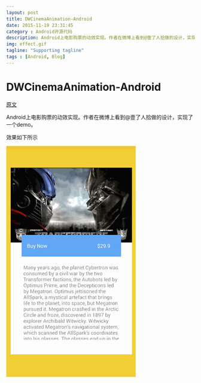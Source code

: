 ```yaml
---
layout: post
title: DWCinemaAnimation-Android
date: 2015-11-19 23:31:45
category : Android开源代码
description: Android上电影购票的动效实现。作者在微博上看到@壹了人拾做的设计，实现了一个demo。
img: effect.gif
tagline: "Supporting tagline"
tags : [Android, Blog]
---
```

# DWCinemaAnimation-Android

[原文](https://github.com/DavidWangTM/DWCinemaAnimation-Android)

Android上电影购票的动效实现。作者在微博上看到@壹了人拾做的设计，实现了一个demo。

效果如下所示

![effect](/img/DWCinemaAnimation-Android/effect.gif)

